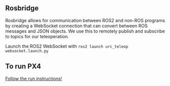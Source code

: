 ## Rosbridge

Rosbridge allows for communication between ROS2 and non-ROS programs by creating a WebSocket connection that can convert between ROS messages and JSON objects. We use this to remotely publish and subscribe to topics for our teleoperation.

Launch the ROS2 WebSocket with `ros2 launch urc_teleop websocket.launch.py`

## To run PX4
[Follow the run instructions!](../documents/run_px4_instructions.md)